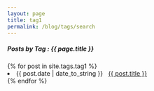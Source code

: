 ```yaml
---
layout: page
title: tag1
permalink: /blog/tags/search
---
```

<h5> Posts by Tag : {{ page.title }} </h5>

<div class="card">
{% for post in site.tags.tag1 %}
 <li class="category-posts"><span>{{ post.date | date_to_string }}</span> &nbsp; <a href="{{ post.url }}">{{ post.title }}</a></li>
{% endfor %}
</div>